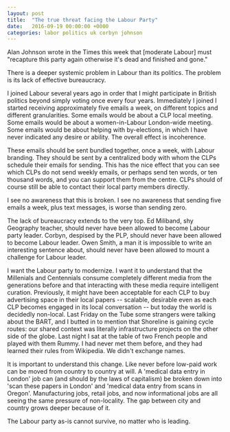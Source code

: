 ```yaml
---
layout: post
title:  "The true threat facing the Labour Party"
date:   2016-09-19 00:00:00 +0000
categories: labor politics uk corbyn johnson
---
```


Alan Johnson wrote in the Times this week that \[moderate Labour\] must "recapture this party again otherwise it's dead and finished and gone."

There is a deeper systemic problem in Labour than its politics.  The problem is its lack of effective bureaucracy.

I joined Labour several years ago in order that I might participate in British politics beyond simply voting once every four years.  Immediately I joined I started receiving approximately five emails a week, on different topics and different granularities.  Some emails would be about a CLP local meeting.  Some emails would be about a women-in-Labour London-wide meeting.  Some emails would be about helping with by-elections, in which I have never indicated any desire or ability.  The overall effect is incoherence.

These emails should be sent bundled together, once a week, with Labour branding.  They should be sent by a centralized body with whom the CLPs schedule their emails for sending.  This has the nice effect that you can see which CLPs do not send weekly emails, or perhaps send ten words, or ten thousand words, and you can support them from the centre.  CLPs should of course still be able to contact their local party members directly.

I see no awareness that this is broken.  I see no awareness that sending five emails a week, plus text messages, is worse than sending zero.

The lack of bureaucracy extends to the very top.  Ed Miliband, shy Geography teacher, should never have been allowed to become Labour party leader.  Corbyn, despised by the PLP, should never have been allowed to become Labour leader.  Owen Smith, a man it is impossible to write an interesting sentence about, should never have been allowed to mount a challenge for Labour leader.

I want the Labour party to modernize.  I want it to understand that the Millenials and Centennials consume completely different media from the generations before and that interacting with these media require intelligent curation.  Previously, it might have been acceptable for each CLP to buy advertising space in their local papers -- scalable, desirable even as each CLP becomes engaged in its local conversation -- but today the world is decidedly non-local.  Last Friday on the Tube some strangers were talking about the BART, and I butted in to mention that Shoreline is gaining cycle routes: our shared context was literally infrastructure projects on the other side of the globe.  Last night I sat at the table of two French people and played with them Rummy.  I had never met them before, and they had learned their rules from Wikipedia.  We didn't exchange names.

It is important to understand this change.  Like never before low-paid work can be moved from country to country at will.  A 'medical data entry in London' job can (and should by the laws of capitalism) be broken down into 'scan these papers in London' and 'medical data entry from scans in Oregon'.  Manufacturing jobs, retail jobs, and now informational jobs are all seeing the same pressure of non-locality.  The gap between city and country grows deeper because of it.

The Labour party as-is cannot survive, no matter who is leading.
